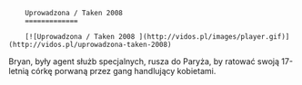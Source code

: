 
        Uprowadzona / Taken 2008 
        =============
        
        [![Uprowadzona / Taken 2008 ](http://vidos.pl/images/player.gif)](http://vidos.pl/uprowadzona-taken-2008)
        
        
 Bryan, były agent służb specjalnych, rusza do Paryża, by ratować swoją 17-letnią córkę porwaną przez gang handlujący kobietami.
    